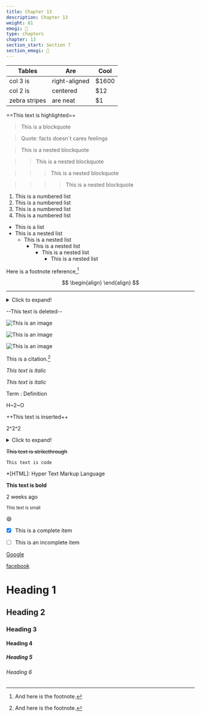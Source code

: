 ```yaml
---
title: Chapter 13
description: Chapter 13
weight: 81
emogi: 🤧
type: chapters
chapter: 13
section_start: Section 7
section_emogi: 🤠
---
```



| Tables | Are | Cool |
| --- | --- | --- |
| col 3 is | right-aligned | $1600 |
| col 2 is | centered | $12 |
| zebra stripes | are neat | $1 |


==This text is highlighted==


> This is a blockquote

> Quote: facts doesn`t cares feelings 

> This is a nested blockquote

>> This is a nested blockquote

>>> This is a nested blockquote

>>>> This is a nested blockquote


1. This is a numbered list
2. This is a numbered list
3. This is a numbered list
4. This is a numbered list
- This is a list
- This is a nested list
	- This is a nested list
		- This is a nested list
			- This is a nested list
				- This is a nested list


Here is a footnote reference,[^1]
[^1]: And here is the footnote.


$$
\begin{align}
\end{align}
$$


---


<details>
<summary>Click to expand!</summary>
</details>


--This text is deleted--


![This is an image](https://www.google.com/images/branding/googlelogo/1x/googlelogo_color_272x92dp.png)

![This is an image](https://images.pexels.com/photos/14980905/pexels-photo-14980905.jpeg "This is a title")

![This is an image](https://images.pexels.com/photos/1612351/pexels-photo-1612351.jpeg)


This is a citation.[^1]
[^1]: This is a citation.


*This text is italic*

_This text is italic_


Term
: Definition


H~2~O


++This text is inserted++


2^2^2


<details>
<summary>Click to expand!</summary>
</details>


~~This text is strikethrough~~


`This text is code`


*[HTML]: Hyper Text Markup Language


**This text is bold**


<time datetime="2013-04-06T12:32+00:00">2 weeks ago</time>


<sub>This text is small</sub>


:smile:


- [x] This is a complete item
- [ ] This is an incomplete item


[Google](https://www.google.com)

[facebook](https://www.facebook.com "This is a title")


# Heading 1 
## Heading 2 
### Heading 3 
#### Heading 4 
##### Heading 5 
###### Heading 6 

